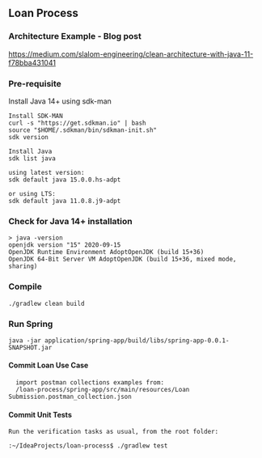 ## Loan Process


### Architecture Example - Blog post

https://medium.com/slalom-engineering/clean-architecture-with-java-11-f78bba431041

### Pre-requisite

Install Java 14+ using sdk-man

```
Install SDK-MAN
curl -s "https://get.sdkman.io" | bash
source "$HOME/.sdkman/bin/sdkman-init.sh"
sdk version

Install Java
sdk list java

using latest version:
sdk default java 15.0.0.hs-adpt

or using LTS:
sdk default java 11.0.8.j9-adpt
```

### Check for Java 14+ installation
```
> java -version
openjdk version "15" 2020-09-15
OpenJDK Runtime Environment AdoptOpenJDK (build 15+36)
OpenJDK 64-Bit Server VM AdoptOpenJDK (build 15+36, mixed mode, sharing)
```

### Compile

`./gradlew clean build`

### Run Spring

`java -jar application/spring-app/build/libs/spring-app-0.0.1-SNAPSHOT.jar`

#### Commit Loan Use Case
```
  import postman collections examples from:
  /loan-process/spring-app/src/main/resources/Loan Submission.postman_collection.json
```

#### Commit Unit Tests
```
Run the verification tasks as usual, from the root folder:

:~/IdeaProjects/loan-process$ ./gradlew test
```



